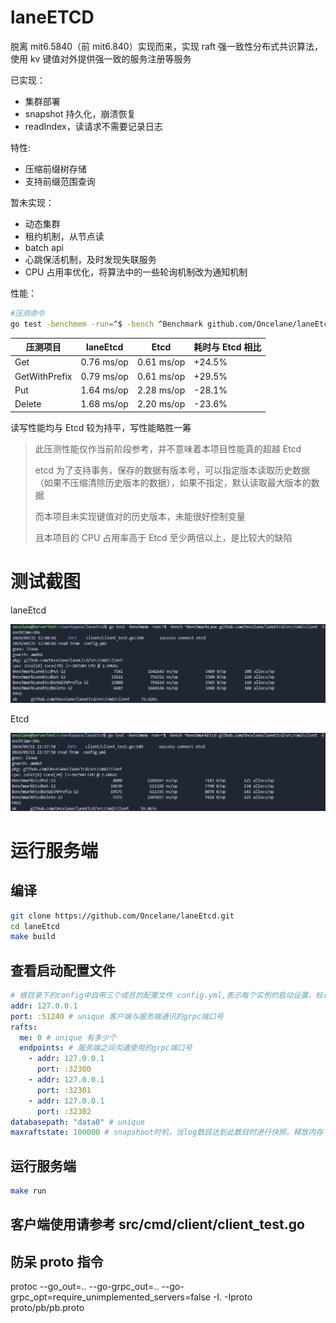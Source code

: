 # laneETCD

脱离 mit6.5840（前 mit6.840）实现而来，实现 raft 强一致性分布式共识算法，使用 kv 键值对外提供强一致的服务注册等服务

已实现：

- 集群部署
- snapshot 持久化，崩溃恢复
- readIndex，读请求不需要记录日志

特性:

- 压缩前缀树存储
- 支持前缀范围查询

暂未实现：

- 动态集群
- 租约机制，从节点读
- batch api
- 心跳保活机制，及时发现失联服务
- CPU 占用率优化，将算法中的一些轮询机制改为通知机制

性能：

```sh
#压测命令
go test -benchmem -run=^$ -bench ^Benchmark github.com/Oncelane/laneEtcd/src/cmd/client -benchtime=10s
```

| 压测项目      | laneEtcd   | Etcd       | 耗时与 Etcd 相比 |
| ------------- | ---------- | ---------- | ---------------- |
| Get           | 0.76 ms/op | 0.61 ms/op | +24.5%           |
| GetWithPrefix | 0.79 ms/op | 0.61 ms/op | +29.5%           |
| Put           | 1.64 ms/op | 2.28 ms/op | -28.1%           |
| Delete        | 1.68 ms/op | 2.20 ms/op | -23.6%           |

读写性能均与 Etcd 较为持平，写性能略胜一筹

> 此压测性能仅作当前阶段参考，并不意味着本项目性能真的超越 Etcd
>
> etcd 为了支持事务，保存的数据有版本号，可以指定版本读取历史数据（如果不压缩清除历史版本的数据），如果不指定，默认读取最大版本的数据
>
> 而本项目未实现键值对的历史版本，未能很好控制变量
>
> 且本项目的 CPU 占用率高于 Etcd 至少两倍以上，是比较大的缺陷

# 测试截图

laneEtcd

![laneEtcd](./docs/laneEtcd.png)

Etcd

![laneEtcd](./docs/Etcd.png)

# 运行服务端

## 编译

```sh
git clone https://github.com/Oncelane/laneEtcd.git
cd laneEtcd
make build
```

## 查看启动配置文件

```yml
# 根目录下的config中自带三个成员的配置文件 config.yml,表示每个实例的启动设置，标识为unique的条目不能在集群成员配置中重复
addr: 127.0.0.1
port: :51240 # unique 客户端与服务端通讯的grpc端口号
rafts:
  me: 0 # unique 有多少个
  endpoints: # 服务端之间沟通使用的grpc端口号
    - addr: 127.0.0.1
      port: :32300
    - addr: 127.0.0.1
      port: :32301
    - addr: 127.0.0.1
      port: :32302
databasepath: "data0" # unique
maxraftstate: 100000 # snapshoot时机，当log数目达到此数目时进行快照，释放内存
```

## 运行服务端

```sh
make run
```

## 客户端使用请参考 src/cmd/client/client_test.go

## 防呆 proto 指令

protoc --go_out=.. --go-grpc_out=.. --go-grpc_opt=require_unimplemented_servers=false -I. -Iproto proto/pb/pb.proto
